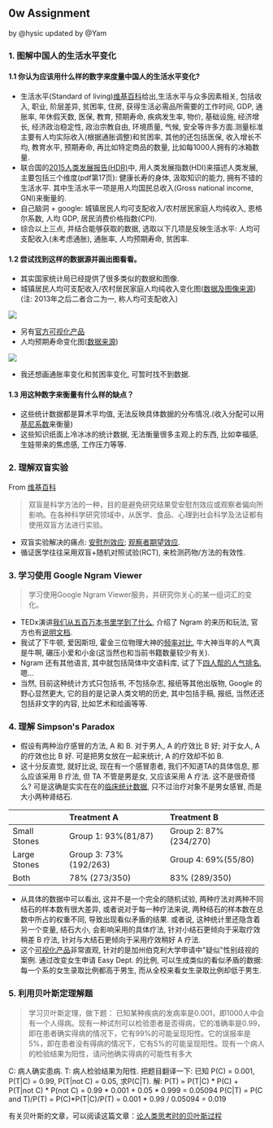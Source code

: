 ## 0w Assignment
by @hysic updated by @Yam

### 1. 图解中国人的生活水平变化
#### 1.1 你认为应该用什么样的数字来度量中国人的生活水平变化?
* 生活水平(Standard of living)[维基百科](https://en.wikipedia.org/wiki/Standard_of_living)给出,生活水平与众多因素相关, 包括收入, 职业, 阶层差异, 贫困率, 住房, 获得生活必需品所需要的工作时间, GDP, 通胀率, 年休假天数, 医保, 教育, 预期寿命, 疾病发生率, 物价, 基础设施, 经济增长, 经济政治稳定性, 政治宗教自由, 环境质量, 气候, 安全等许多方面.测量标准主要有人均实际收入(根据通胀调整)和贫困率, 其他的还包括医保, 收入增长不均, 教育水平, 预期寿命, 再比如特定商品的数量, 比如每1000人拥有的冰箱数量.
* 联合国的[2015人类发展报告(HDR)](http://hdr.undp.org/sites/default/files/2015_human_development_report_1.pdf)中, 用人类发展指数(HDI)来描述人类发展, 主要包括三个维度(pdf第17页): 健康长寿的身体, 汲取知识的能力, 拥有不错的生活水平. 其中生活水平一项是用人均国民总收入(Gross national income, GNI)来衡量的.
* 自己脑洞 + google: 城镇居民人均可支配收入/农村居民家庭人均纯收入, 恩格尔系数, 人均 GDP, 居民消费价格指数(CPI).
* 综合以上三点, 并结合能够获取的数据, 选取以下几项是反映生活水平: 人均可支配收入(未考虑通胀), 通胀率, 人均预期寿命, 贫困率.

#### 1.2 尝试找到这样的数据源并画出图看看。
* 其实国家统计局已经提供了很多类似的数据和图像.
* 城镇居民人均可支配收入/农村居民家庭人均纯收入变化图([数据及图像来源](http://data.stats.gov.cn/easyquery.htm?cn=C01&zb=A0A03&sj=2014))(注: 2013年之后二者合二为一, 称人均可支配收入)

![](https://cloud.githubusercontent.com/assets/5415646/12299877/e1ecb7ac-ba53-11e5-8561-23707d959f78.png)

* 另有[官方可视化产品](http://data.stats.gov.cn/jpg.htm?m=turnto&id=442)
* 人均预期寿命变化图([数据来源](http://www.stats.gov.cn/tjsj/tjgb/rkpcgb/qgrkpcgb/201209/t20120921_30330.html))

![](https://cloud.githubusercontent.com/assets/5415646/12299896/f7939b0c-ba53-11e5-8d02-1435803fb556.png)

* 我还想画通胀率变化和贫困率变化, 可暂时找不到数据.

#### 1.3 用这种数字来衡量有什么样的缺点？
* 这些统计数据都是算术平均值, 无法反映具体数据的分布情况.(收入分配可以用[基尼系数](https://zh.wikipedia.org/wiki/%E5%9F%BA%E5%B0%BC%E7%B3%BB%E6%95%B0)来衡量)
* 这些知识纸面上冷冰冰的统计数据, 无法衡量很多主观上的东西, 比如幸福感, 生娃带来的焦虑感, 工作压力等等.


### 2. 理解双盲实验
From [维基百科](https://zh.wikipedia.org/wiki/%E9%9B%99%E7%9B%B2)
> 双盲是科学方法的一种，目的是避免研究结果受安慰剂效应或观察者偏向所影响。在各种科学研究领域中，从医学、食品、心理到社会科学及法证都有使用双盲方法进行实验。

* 双盲实验解决的痛点: [安慰剂效应](https://zh.wikipedia.org/wiki/%E5%AE%89%E6%85%B0%E5%8A%91%E6%95%88%E6%87%89); [观察者期望效应](https://zh.wikipedia.org/wiki/%E8%A7%80%E5%AF%9F%E8%80%85%E6%9C%9F%E6%9C%9B%E6%95%88%E6%87%89).
* 循证医学往往采用双盲+随机对照试验(RCT), 来检测药物/方法的有效性.


### 3. 学习使用 Google Ngram Viewer
> 学习使用Google Ngram Viewer服务，并研究你关心的某一组词汇的变化。

* TEDx演讲[我们从五百万本书里学到了什么](http://v.youku.com/v_show/id_XODAxMjA1MjQ4.html), 介绍了 Ngram 的来历和玩法, 官方也有[说明文档](https://books.google.com/ngrams/info).
* 我试了下牛顿, 爱因斯坦, 霍金三位物理大神的[频率对比](https://books.google.com/ngrams/graph?content=Isaac+Newton%2CAlbert+Einstein%2CStephen+Hawking&case_insensitive=on&year_start=1600&year_end=2008&corpus=15&smoothing=5&share=&direct_url=t4%3B%2CIsaac%20Newton%3B%2Cc0%3B%2Cs0%3B%3BIsaac%20Newton%3B%2Cc0%3B%3BISAAC%20NEWTON%3B%2Cc0%3B.t4%3B%2CAlbert%20Einstein%3B%2Cc0%3B%2Cs0%3B%3BAlbert%20Einstein%3B%2Cc0%3B%3BALBERT%20EINSTEIN%3B%2Cc0%3B.t4%3B%2CStephen%20Hawking%3B%2Cc0%3B%2Cs0%3B%3BStephen%20Hawking%3B%2Cc0%3B%3BSTEPHEN%20HAWKING%3B%2Cc0), 牛大神当年的人气真是牛啊, 碾压小爱和小金(这当然也和当前书籍数量较少有关).
* Ngram 还有其他语言, 其中就包括简体中文语料库, 试了下[四人帮的人气排名](https://books.google.com/ngrams/graph?content=%E7%8E%8B%E6%B4%AA%E6%96%87%2C%E5%BC%A0%E6%98%A5%E6%A1%A5%2C%E6%B1%9F%E9%9D%92%2C%E5%A7%9A%E6%96%87%E5%85%83&year_start=1949&year_end=2008&corpus=23&smoothing=1&share=&direct_url=t1%3B%2C%E7%8E%8B%E6%B4%AA%E6%96%87%3B%2Cc0%3B.t1%3B%2C%E5%BC%A0%E6%98%A5%E6%A1%A5%3B%2Cc0%3B.t1%3B%2C%E6%B1%9F%E9%9D%92%3B%2Cc0%3B.t1%3B%2C%E5%A7%9A%E6%96%87%E5%85%83%3B%2Cc0#t1%3B%2C%E7%8E%8B%E6%B4%AA%E6%96%87%3B%2Cc1%3B.t1%3B%2C%E5%BC%A0%E6%98%A5%E6%A1%A5%3B%2Cc1%3B.t1%3B%2C%E6%B1%9F%E9%9D%92%3B%2Cc1%3B.t1%3B%2C%E5%A7%9A%E6%96%87%E5%85%83%3B%2Cc1), 嗯...
* 当然, 目前这种统计方式只包括书, 不包括杂志, 报纸等其他出版物, Google 的野心显然更大, 它的目的是记录人类文明的历史, 其中包括手稿, 报纸, 当然还还包括非文字的内容, 比如艺术和绘画等等.


### 4. 理解 Simpson's Paradox
* 假设有两种治疗感冒的方法, A 和 B. 对于男人, A 的疗效比 B 好; 对于女人, A 的疗效也比 B 好. 可是把男女放在一起来统计, A 的疗效却不如 B.
* 这十分反直觉, 就好比说, 现在有一个感冒患者, 我们不知道TA的具体信息, 那么应该采用 B 疗法, 但 TA 不管是男是女, 又应该采用 A 疗法. 这不是很奇怪么? 可是这确是实实在在的[临床统计数据](https://en.wikipedia.org/wiki/Simpson%27s_paradox#Kidney_stone_treatment), 只不过治疗对象不是男女感冒, 而是大小两种肾结石.  

| |Treatment A | 	Treatment B |
| -------- | :----------------- | :----------- |
| Small Stones | 	Group 1: 93%(81/87)| Group 2: 87%(234/270)|
| Large Stones | 	Group 3: 73% (192/263) | Group 4: 69%(55/80) |
| Both |	78% (273/350) | 83% (289/350) |

* 从具体的数据中可以看出, 这并不是一个完全的随机试验, 两种疗法对两种不同结石的样本数有很大差异, 或者说对于每一种疗法来说, 两种结石的样本数在总数中所占的权重不同, 导致出现看似矛盾的结果. 或者说, 这种统计里还隐含着另一个变量, 结石大小, 会影响采用的具体疗法, 针对小结石更倾向于采取疗效稍差 B 疗法, 针对与大结石更倾向于采用疗效稍好 A 疗法.
* 这个[可视化产品](http://vudlab.com/simpsons/)非常直观, 针对的是加州伯克利大学申请中"疑似"性别歧视的案例. 通过改变女生申请 Easy Dept. 的比例, 可以生成类似的看似矛盾的数据: 每一个系的女生录取比例都高于男生, 而从全校来看女生录取比例却低于男生.


### 5. 利用贝叶斯定理解题

> 学习贝叶斯定理，做下题：
已知某种疾病的发病率是0.001，即1000人中会有一个人得病。现有一种试剂可以检验患者是否得病，它的准确率是0.99，即在患者确实得病的情况下，它有99%的可能呈现阳性。它的误报率是5%，即在患者没有得病的情况下，它有5%的可能呈现阳性。现有一个病人的检验结果为阳性，请问他确实得病的可能性有多大

C: 病人确实患病.
T: 病人检验结果为阳性.
把题目翻译一下: 已知 P(C) = 0.001, P(T|C) = 0.99, P(T|not C) = 0.05, 求P(C|T).
解:
P(T) = P(T|C) * P(C) + P(T|not C) * P(not C)
     = 0.99 * 0.001 + 0.05 * 0.999
     = 0.05094
P(C|T) = P(C and T)/P(T) = P(C)*P(T|C)/P(T)
       = 0.001 * 0.99 / 0.05094
       = 0.019  
       
有关贝叶斯的文章，可以阅读这篇文章：[论人类思考时的贝叶斯过程](http://fmajor.lamost.org/blog/2014/03/01/Bayesian-thinking.html?p=1177)
